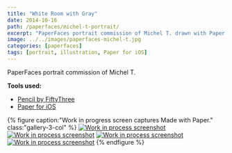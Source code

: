 ```yaml
---
title: "White Room with Gray"
date: 2014-10-16
path: /paperfaces/michel-t-portrait/
excerpt: "PaperFaces portrait commission of Michel T. drawn with Paper for iOS on an iPad."
image: ../../images/paperfaces-michel-t.jpg
categories: [paperfaces]
tags: [portrait, illustration, Paper for iOS]
---
```


PaperFaces portrait commission of Michel T. 

**Tools used:**

- [Pencil by FiftyThree](https://www.amazon.com/FiftyThree-Digital-Stylus-Pencil-iPhone/dp/B01JJBUYR4/ref=as_li_ss_tl?keywords=pencil+53&qid=1550586265&s=gateway&sr=8-3&linkCode=ll1&tag=mademist-20&linkId=0134793cb840affff60f2e45a7f64678&language=en_US)
- [Paper for iOS](https://paper.bywetransfer.com/)

{% figure caption:"Work in progress screen captures Made with Paper." class:"gallery-3-col" %}
[![Work in process screenshot](../../images/paperfaces-michel-t-process-1-600.jpg)](../../images/paperfaces-michel-t-process-1-lg.jpg) [![Work in process screenshot](../../images/paperfaces-michel-t-process-2-600.jpg)](../../images/paperfaces-michel-t-process-2-lg.jpg) [![Work in process screenshot](../../images/paperfaces-michel-t-process-3-600.jpg)](../../images/paperfaces-michel-t-process-3-lg.jpg) [![Work in process screenshot](../../images/paperfaces-michel-t-process-4-600.jpg)](../../images/paperfaces-michel-t-process-4-lg.jpg)
{% endfigure %}
